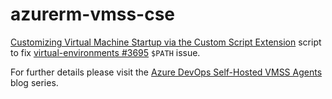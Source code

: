 # azurerm-vmss-cse


[Customizing Virtual Machine Startup via the Custom Script Extension](https://docs.microsoft.com/en-us/azure/devops/pipelines/agents/scale-set-agents?view=azure-devops#customizing-virtual-machine-startup-via-the-custom-script-extension) script to fix [virtual-environments #3695](https://github.com/actions/virtual-environments/issues/3695) `$PATH` issue.

For further details please visit the [Azure DevOps Self-Hosted VMSS Agents](https://www.skidmore.co.uk/series/ado-vmss-agents/) blog series.
